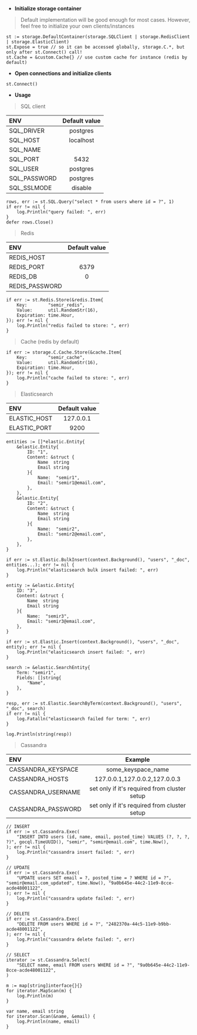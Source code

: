 * **Initialize storage container**
> Default implementation will be good enough for most cases. However, feel free to initialize your own clients/instances
```
st := storage.DefaultContainer(storage.SQLClient | storage.RedisClient | storage.ElasticClient)
st.Expose = true // so it can be accessed globally, storage.C.*, but only after st.Connect() call!
st.Cache = &custom.Cache{} // use custom cache for instance (redis by default)
```

* **Open connections and initialize clients**
```
st.Connect()
```

* **Usage**
> SQL client

| ENV          | Default value |
|:-------------|:-------------:|
| SQL_DRIVER   | postgres      |
| SQL_HOST     | localhost     |
| SQL_NAME     |               |
| SQL_PORT     | 5432          |
| SQL_USER     | postgres      |
| SQL_PASSWORD | postgres      |
| SQL_SSLMODE  | disable       |
```
rows, err := st.SQL.Query("select * from users where id = ?", 1)
if err != nil {
    log.Println("query failed: ", err)
}
defer rows.Close()
```

> Redis

| ENV            | Default value |
|:---------------|:-------------:|
| REDIS_HOST     |               |
| REDIS_PORT     | 6379          |
| REDIS_DB       | 0             |
| REDIS_PASSWORD |               |
```
if err := st.Redis.Store(&redis.Item{
    Key:        "semir_redis",
    Value:      util.RandomStr(16),
    Expiration: time.Hour,
}); err != nil {
    log.Println("redis failed to store: ", err)
}
```

> Cache (redis by default)
```
if err := storage.C.Cache.Store(&cache.Item{
    Key:        "semir_cache",
    Value:      util.RandomStr(16),
    Expiration: time.Hour,
}); err != nil {
    log.Println("cache failed to store: ", err)
}
```

> Elasticsearch

| ENV          | Default value |
|:-------------|:-------------:|
| ELASTIC_HOST | 127.0.0.1     |
| ELASTIC_PORT | 9200          |
```
entities := []*elastic.Entity{
    &elastic.Entity{
        ID: "1",
        Content: &struct {
            Name  string
            Email string
        }{
            Name:  "semir1",
            Email: "semir1@email.com",
        },
    },
    &elastic.Entity{
        ID: "2",
        Content: &struct {
            Name  string
            Email string
        }{
            Name:  "semir2",
            Email: "semir2@email.com",
        },
    },
}

if err := st.Elastic.BulkInsert(context.Background(), "users", "_doc", entities...); err != nil {
    log.Println("elasticsearch bulk insert failed: ", err)
}

entity := &elastic.Entity{
    ID: "3",
    Content: &struct {
        Name  string
        Email string
    }{
        Name:  "semir3",
        Email: "semir3@email.com",
    },
}

if err := st.Elastic.Insert(context.Background(), "users", "_doc", entity); err != nil {
    log.Println("elasticsearch insert failed: ", err)
}

search := &elastic.SearchEntity{
    Term: "semir1",
    Fields: []string{
        "Name",
    },
}

resp, err := st.Elastic.SearchByTerm(context.Background(), "users", "_doc", search)
if err != nil {
    log.Fatalln("elasticsearch failed for term: ", err)
}

log.Println(string(resp))
```

> Cassandra

| ENV                | Example                                      |
|:-------------------|:--------------------------------------------:|
| CASSANDRA_KEYSPACE | some_keyspace_name                           |
| CASSANDRA_HOSTS    | 127.0.0.1,127.0.0.2,127.0.0.3                |
| CASSANDRA_USERNAME | set only if it's required from cluster setup |
| CASSANDRA_PASSWORD | set only if it's required from cluster setup |
```
// INSERT
if err := st.Cassandra.Exec(
    "INSERT INTO users (id, name, email, posted_time) VALUES (?, ?, ?, ?)", gocql.TimeUUID(), "semir", "semir@email.com", time.Now(),
); err != nil {
    log.Println("cassandra insert failed: ", err)
}

// UPDATE
if err := st.Cassandra.Exec(
    "UPDATE users SET email = ?, posted_time = ? WHERE id = ?", "semir@email.com_updated", time.Now(), "9a0b645e-44c2-11e9-8cce-acde48001122",
); err != nil {
    log.Println("cassandra update failed: ", err)
}

// DELETE
if err := st.Cassandra.Exec(
    "DELETE FROM users WHERE id = ?", "2482370a-44c5-11e9-b9bb-acde48001122",
); err != nil {
    log.Println("cassandra delete failed: ", err)
}

// SELECT
iterator := st.Cassandra.Select(
    "SELECT name, email FROM users WHERE id = ?", "9a0b645e-44c2-11e9-8cce-acde48001122",
)

m := map[string]interface{}{}
for iterator.MapScan(m) {
    log.Println(m)
}

var name, email string
for iterator.Scan(&name, &email) {
    log.Println(name, email)
}
```